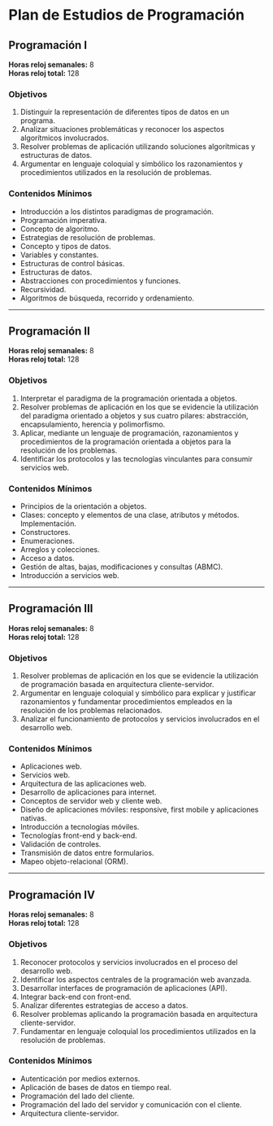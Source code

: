 # Plan de Estudios de Programación

## Programación I

**Horas reloj semanales:** 8  
**Horas reloj total:** 128

### Objetivos

1. Distinguir la representación de diferentes tipos de datos en un programa.  
2. Analizar situaciones problemáticas y reconocer los aspectos algorítmicos involucrados.  
3. Resolver problemas de aplicación utilizando soluciones algorítmicas y estructuras de datos.  
4. Argumentar en lenguaje coloquial y simbólico los razonamientos y procedimientos utilizados en la resolución de problemas.

### Contenidos Mínimos

- Introducción a los distintos paradigmas de programación.  
- Programación imperativa.  
- Concepto de algoritmo.  
- Estrategias de resolución de problemas.  
- Concepto y tipos de datos.  
- Variables y constantes.  
- Estructuras de control básicas.  
- Estructuras de datos.  
- Abstracciones con procedimientos y funciones.  
- Recursividad.  
- Algoritmos de búsqueda, recorrido y ordenamiento.

---

## Programación II

**Horas reloj semanales:** 8  
**Horas reloj total:** 128

### Objetivos

1. Interpretar el paradigma de la programación orientada a objetos.  
2. Resolver problemas de aplicación en los que se evidencie la utilización del paradigma orientado a objetos y sus cuatro pilares: abstracción, encapsulamiento, herencia y polimorfismo.  
3. Aplicar, mediante un lenguaje de programación, razonamientos y procedimientos de la programación orientada a objetos para la resolución de los problemas.  
4. Identificar los protocolos y las tecnologías vinculantes para consumir servicios web.

### Contenidos Mínimos

- Principios de la orientación a objetos.  
- Clases: concepto y elementos de una clase, atributos y métodos. Implementación.  
- Constructores.  
- Enumeraciones.  
- Arreglos y colecciones.  
- Acceso a datos.  
- Gestión de altas, bajas, modificaciones y consultas (ABMC).  
- Introducción a servicios web.

---

## Programación III

**Horas reloj semanales:** 8  
**Horas reloj total:** 128

### Objetivos

1. Resolver problemas de aplicación en los que se evidencie la utilización de programación basada en arquitectura cliente-servidor.  
2. Argumentar en lenguaje coloquial y simbólico para explicar y justificar razonamientos y fundamentar procedimientos empleados en la resolución de los problemas relacionados.  
3. Analizar el funcionamiento de protocolos y servicios involucrados en el desarrollo web.

### Contenidos Mínimos

- Aplicaciones web.  
- Servicios web.  
- Arquitectura de las aplicaciones web.  
- Desarrollo de aplicaciones para internet.  
- Conceptos de servidor web y cliente web.  
- Diseño de aplicaciones móviles: responsive, first mobile y aplicaciones nativas.  
- Introducción a tecnologías móviles.  
- Tecnologías front-end y back-end.  
- Validación de controles.  
- Transmisión de datos entre formularios.  
- Mapeo objeto-relacional (ORM).

---

## Programación IV

**Horas reloj semanales:** 8  
**Horas reloj total:** 128

### Objetivos

1. Reconocer protocolos y servicios involucrados en el proceso del desarrollo web.  
2. Identificar los aspectos centrales de la programación web avanzada.  
3. Desarrollar interfaces de programación de aplicaciones (API).  
4. Integrar back-end con front-end.  
5. Analizar diferentes estrategias de acceso a datos.  
6. Resolver problemas aplicando la programación basada en arquitectura cliente-servidor.  
7. Fundamentar en lenguaje coloquial los procedimientos utilizados en la resolución de problemas.

### Contenidos Mínimos

- Autenticación por medios externos.  
- Aplicación de bases de datos en tiempo real.  
- Programación del lado del cliente.  
- Programación del lado del servidor y comunicación con el cliente.  
- Arquitectura cliente-servidor.

